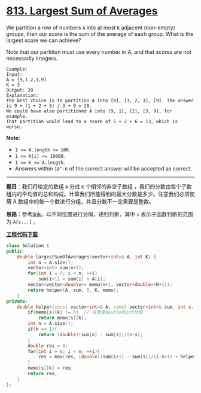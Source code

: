 # [813. Largest Sum of Averages](https://leetcode.com/problems/largest-sum-of-averages/)

We partition a row of numbers `A` into at most `K` adjacent (non-empty) groups, then our score is the sum of the average of each group. What is the largest score we can achieve?

Note that our partition must use every number in A, and that scores are not necessarily integers.

```
Example:
Input:
A = [9,1,2,3,9]
K = 3
Output: 20
Explanation:
The best choice is to partition A into [9], [1, 2, 3], [9]. The answer is 9 + (1 + 2 + 3) / 3 + 9 = 20.
We could have also partitioned A into [9, 1], [2], [3, 9], for example.
That partition would lead to a score of 5 + 2 + 6 = 13, which is worse.
```

**Note:**

* `1 <= A.length <= 100`.
* `1 <= A[i] <= 10000`.
* `1 <= K <= A.length`.
* Answers within `10^-6` of the correct answer will be accepted as correct.

-----

**题目**：我们将给定的数组 `A` 分成 `K` 个相邻的非空子数组 ，我们的分数由每个子数组内的平均值的总和构成。计算我们所能得到的最大分数是多少。注意我们必须使用 A 数组中的每一个数进行分组，并且分数不一定需要是整数。

**思路**：参考[link](https://leetcode.com/problems/largest-sum-of-averages/discuss/126280/Naive-Detailed-Step-by-Step-Approach-from-Recursive-to-DP-O(N)-solution)。以不同位置进行分隔，递归判断，其中 `s` 表示子函数判断的范围为 `A[s...]` 。

[**工程代码下载**](https://github.com/shenkh/leetcode)

``` cpp
class Solution {
public:
    double largestSumOfAverages(vector<int>& A, int K) {
        int n = A.size();
        vector<int> sum(n+1);
        for(int i = 0; i < n; ++i)
            sum[i+1] = sum[i] + A[i];
        vector<vector<double>> memo(n+1, vector<double>(K+1));
        return helper(A, sum, 0, K, memo);
    }
private:
    double helper(const vector<int>& A, const vector<int>& sum, int s, int k, vector<vector<double>>& memo){
        if(memo[s][k] != 0)  // 这里是double和int比较
            return memo[s][k];
        int n = A.size();
        if(k == 1){
            return (double)(sum[n] - sum[s])/(n-s);
        }
        double res = 0;
        for(int i = s; i < n; ++i){
            res = max(res, (double)(sum[i+1] - sum[s])/(i-s+1) + helper(A, sum, i+1, k-1, memo));
        }
        memo[s][k] = res;
        return res;
    }
};
```
